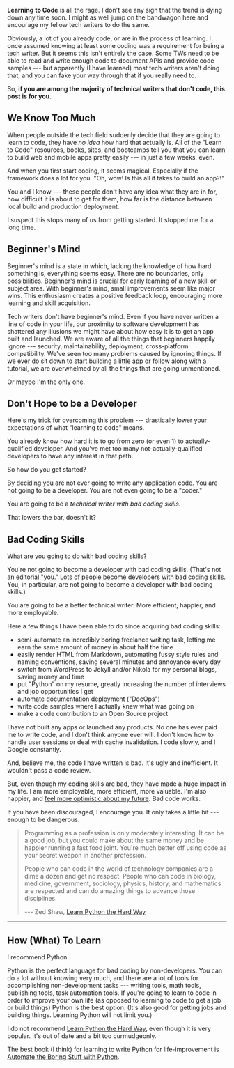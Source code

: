 <!--
.. title: Enough to Be Dangerous: The Joy of Bad Python
.. slug: enough-to-be-dangerous
.. date: 2017-01-01 06:31:41 UTC-08:00
.. tags:
.. category:
.. link:
.. description:
.. type: text
-->

**Learning to Code** is all the rage. I don't see any sign that the trend is dying down any time soon. I might as well jump on the bandwagon here and encourage my fellow tech writers to do the same.

Obviously, a lot of you already code, or are in the process of learning. I once assumed knowing at least some coding was a requirement for being a tech writer. But it seems this isn't entirely the case. Some TWs need to be able to read and write enough code to document APIs and provide code samples --- but apparently (I have learned) most tech writers aren't doing that, and you can fake your way through that if you really need to.

So, **if you are among the majority of technical writers that don't code, this post is for you**.

## We Know Too Much

When people outside the tech field suddenly decide that they are going to learn to code, they have _no idea_ how hard that actually is. All of the "Learn to Code" resources, books, sites, and bootcamps tell you that you can learn to build web and mobile apps pretty easily --- in just a few weeks, even.

And when you first start coding, it seems magical. Especially if the framework does a lot for you. "Oh, wow! Is this all it takes to build an app?!"

You and I know --- these people don't have any idea what they are in for, how difficult it is about to get for them, how far is the distance between local build and production deployment.

I suspect this stops many of us from getting started. It stopped me for a long time.

## Beginner's Mind

Beginner's mind is a state in which, lacking the knowledge of how hard something is, everything seems easy. There are no boundaries, only possibilities. Beginner's mind is crucial for early learning of a new skill or subject area. With beginner's mind, small improvements seem like major wins. This enthusiasm creates a positive feedback loop, encouraging more learning and skill acquisition.  

Tech writers don't have beginner's mind. Even if you have never written a line of code in your life, our proximity to software development has shattered any illusions we might have about how easy it is to get an app built and launched. We are aware of all the things that beginners happily ignore --- security, maintainability, deployment, cross-platform compatibility. We've seen too many problems caused by ignoring things. If we ever do sit down to start building a little app or follow along with a tutorial, we are overwhelmed by all the things that are going unmentioned.

Or maybe I'm the only one.

## Don't Hope to be a Developer

Here's my trick for overcoming this problem --- drastically lower your expectations of what "learning to code" means.

You already know how hard it is to go from zero (or even 1) to actually-qualified developer. And you've met too many not-actually-qualified developers to have any interest in that path.

So how do you get started?

By deciding you are not ever going to write any application code. You are not going to be a developer. You are not even going to be a "coder."

You are going to be a _technical writer with bad coding skills_.

That lowers the bar, doesn't it?

## Bad Coding Skills

What are you going to do with bad coding skills?

You're not going to become a developer with bad coding skills. (That's not an editorial "you." Lots of people become developers with bad coding skills. You, in particular, are not going to become a developer with bad coding skills.)

You are going to be a better technical writer. More efficient, happier, and more employable.

Here a few things I have been able to do since acquiring bad coding skills:

 - semi-automate an incredibly boring freelance writing task, letting me earn the same amount of money in about half the time
 - easily render HTML from Markdown, automating fussy style rules and naming conventions, saving several minutes and annoyance every day
 - switch from WordPress to Jekyll and/or Nikola for my personal blogs, saving money and time
 - put "Python" on my resume, greatly increasing the number of interviews and job opportunities I get
 - automate documentation deployment ("DocOps")
 - write code samples where I actually knew what was going on
 - make a code contribution to an Open Source project

I have not built any apps or launched any products. No one has ever paid me to write code, and I don't think anyone ever will. I don't know how to handle user sessions or deal with cache invalidation. I code slowly, and I Google constantly.

And, believe me, the code I have written is bad. It's ugly and inefficient. It wouldn't pass a code review.

But, even though my coding skills are bad, they have made a huge impact in my life. I am more employable, more efficient, more valuable. I'm also happier, and [feel more optimistic about my future](http://hackwrite.com/posts/third-option-success/). Bad code works.

If you have been discouraged, I encourage you. It only takes a little bit --- enough to be dangerous.

 > Programming as a profession is only moderately interesting. It can be a good job, but you could make about the same money and be happier running a fast food joint. You're much better off using code as your secret weapon in another profession.
 >  
 > People who can code in the world of technology companies are a dime a dozen and get no respect. People who can code in biology, medicine, government, sociology, physics, history, and mathematics are respected and can do amazing things to advance those disciplines.
 >  
 > --- Zed Shaw, [Learn Python the Hard Way](http://amzn.to/2iwhe9n)

--------

## How (What) To Learn

I recommend Python.

Python is the perfect language for bad coding by non-developers. You can do a lot without knowing very much, and there are a lot of tools for accomplishing non-development tasks --- writing tools, math tools, publishing tools, task automation tools. If you're going to learn to code in order to improve your own life (as opposed to learning to code to get a job or build things) Python is the best option. (It's also good for getting jobs and building things. Learning Python will not limit you.)

I do not recommend [Learn Python the Hard Way](http://amzn.to/2iwhe9n), even though it is very popular. It's out of date and a bit too curmudgeonly.

The best book (I think) for learning to write Python for life-improvement is [Automate the Boring Stuff with Python](http://amzn.to/2hGOZ6L).
